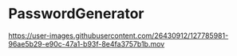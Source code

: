 # PasswordGenerator


https://user-images.githubusercontent.com/26430912/127785981-96ae5b29-e90c-47a1-b93f-8e4fa3757b1b.mov

